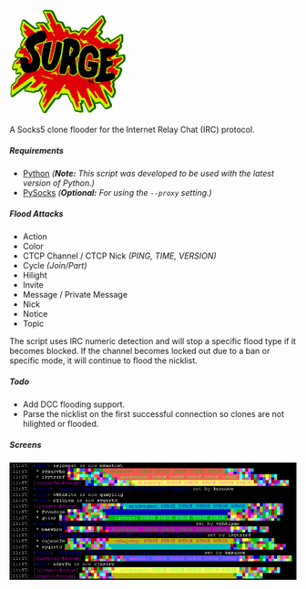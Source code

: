 ![logo.gif](screens/logo.gif?raw=true "logo.gif")

A Socks5 clone flooder for the Internet Relay Chat (IRC) protocol.

##### Requirements
* [Python](https://www.python.org/downloads/) *(**Note:** This script was developed to be used with the latest version of Python.)*
* [PySocks](https://pypi.python.org/pypi/PySocks) *(**Optional:** For using the `--proxy` setting.)*

##### Flood Attacks
- Action
- Color
- CTCP Channel / CTCP Nick *(PING, TIME, VERSION)*
- Cycle *(Join/Part)*
- Hilight
- Invite
- Message / Private Message
- Nick
- Notice
- Topic

The script uses IRC numeric detection and will stop a specific flood type if it becomes blocked.
If the channel becomes locked out due to a ban or specific mode, it will continue to flood the nicklist.

##### Todo
- Add DCC flooding support.
- Parse the nicklist on the first successful connection so clones are not hilighted or flooded.

##### Screens
![flood.png](screens/flood.png?raw=true "flood.png")
